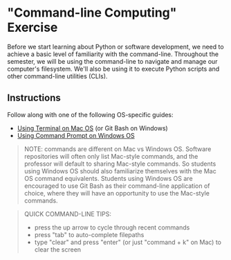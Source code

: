 # "Command-line Computing" Exercise

Before we start learning about Python or software development, we need to achieve a basic level of familiarity with the command-line. Throughout the semester, we will be using the command-line to navigate and manage our computer's filesystem. We'll also be using it to execute Python scripts and other command-line utilities (CLIs).

## Instructions

Follow along with one of the following OS-specific guides:

  + [Using Terminal on Mac OS](mac-terminal.md) (or Git Bash on Windows)
  + [Using Command Prompt on Windows OS](windows-command-prompt.md)

> NOTE: commands are different on Mac vs Windows OS. Software repositories will often only list Mac-style commands, and the professor will default to sharing Mac-style commands. So students using Windows OS should also familiarize themselves with the Mac OS command equivalents. Students using Windows OS are encouraged to use Git Bash as their command-line application of choice, where they will have an opportunity to use the Mac-style commands.

> QUICK COMMAND-LINE TIPS:
>   + press the up arrow to cycle through recent commands
>   + press "tab" to auto-complete filepaths
>   + type "clear" and press "enter" (or just "command + k" on Mac) to clear the screen
